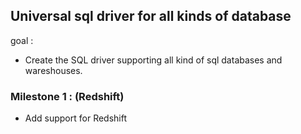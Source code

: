 ## Universal sql driver for all kinds of database

goal :

- Create the SQL driver supporting all kind of sql databases and wareshouses.


### Milestone 1 : (Redshift)

- Add support for Redshift

